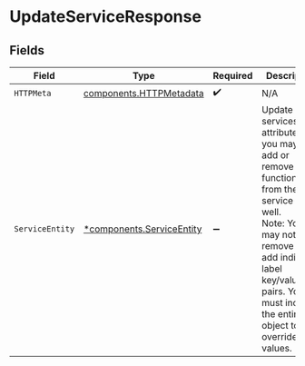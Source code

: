 # UpdateServiceResponse


## Fields

| Field                                                                                                                                                                                                                              | Type                                                                                                                                                                                                                               | Required                                                                                                                                                                                                                           | Description                                                                                                                                                                                                                        |
| ---------------------------------------------------------------------------------------------------------------------------------------------------------------------------------------------------------------------------------- | ---------------------------------------------------------------------------------------------------------------------------------------------------------------------------------------------------------------------------------- | ---------------------------------------------------------------------------------------------------------------------------------------------------------------------------------------------------------------------------------- | ---------------------------------------------------------------------------------------------------------------------------------------------------------------------------------------------------------------------------------- |
| `HTTPMeta`                                                                                                                                                                                                                         | [components.HTTPMetadata](../../models/components/httpmetadata.md)                                                                                                                                                                 | :heavy_check_mark:                                                                                                                                                                                                                 | N/A                                                                                                                                                                                                                                |
| `ServiceEntity`                                                                                                                                                                                                                    | [*components.ServiceEntity](../../models/components/serviceentity.md)                                                                                                                                                              | :heavy_minus_sign:                                                                                                                                                                                                                 | Update a services attributes, you may also add or remove functionalities from the service as well.<br/>Note: You may not remove or add individual label key/value pairs. You must include the entire object to override label values.<br/> |